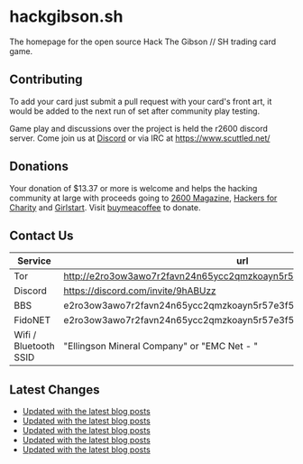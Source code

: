 # hackgibson.sh
The homepage for the open source Hack The Gibson // SH trading card game.


## Contributing

To add your card just submit a pull request with your card's front art, it would be added to the next run of set after community play testing.

Game play and discussions over the project is held the r2600 discord server. Come join us at [Discord](https://discord.com/invite/9hABUzz) or via IRC at https://www.scuttled.net/


## Donations

Your donation of $13.37 or more is welcome and helps the hacking community at large with proceeds going to [2600 Magazine](https://2600.com/), [Hackers for Charity](https://hackersforcharity.org) and [Girlstart](https://girlstart.org).  Visit [buymeacoffee](https://www.buymeacoffee.com/hackgibson.sh) to donate.


## Contact Us

Service | url
-|-
Tor | http://e2ro3ow3awo7r2favn24n65ycc2qmzkoayn5r57e3f56nvjwdcgg32ad.onion
Discord | https://discord.com/invite/9hABUzz
BBS | e2ro3ow3awo7r2favn24n65ycc2qmzkoayn5r57e3f56nvjwdcgg32ad.onion:23
FidoNET | e2ro3ow3awo7r2favn24n65ycc2qmzkoayn5r57e3f56nvjwdcgg32ad.onion:24554
Wifi / Bluetooth SSID | "Ellingson Mineral Company" or "EMC Net - <fidonet address>"

## Latest Changes
<!-- BLOG-POST-LIST:START -->
- [Updated with the latest blog posts](https://github.com/DFW2600/hackgibson.sh/commit/331060426ef8075077962a5b8d71393483e0c1d7)
- [Updated with the latest blog posts](https://github.com/DFW2600/hackgibson.sh/commit/abc54b83a8a8029d5e68b5d4597f1f62c69e2d06)
- [Updated with the latest blog posts](https://github.com/DFW2600/hackgibson.sh/commit/a9487d4b412e31749aed8203a57ae8516aabf461)
- [Updated with the latest blog posts](https://github.com/DFW2600/hackgibson.sh/commit/1232d6648ec94c52af43462530fcc53f1b91ac0e)
- [Updated with the latest blog posts](https://github.com/DFW2600/hackgibson.sh/commit/0a7916cc4bd6d4f27c14651a5d016b605cd9470d)
<!-- BLOG-POST-LIST:END -->
